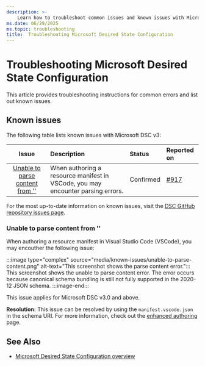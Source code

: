 ```yaml
---
description: >-
    Learn how to troubleshoot common issues and known issues with Microsoft Desired State Configuration (DSC).
ms.date: 06/29/2025
ms.topic: troubleshooting
title:  Troubleshooting Microsoft Desired State Configuration
---
```


# Troubleshooting Microsoft Desired State Configuration

This article provides troubleshooting instructions for common errors and list out known issues.

## Known issues

The following table lists known issues with Microsoft DSC v3:

|                                     Issue                                      | Description                                                                     | Status    | Reported on                                          |
| :----------------------------------------------------------------------------: | :------------------------------------------------------------------------------ | :-------- | :--------------------------------------------------- |
| [Unable to parse content from '<manifestUrl>'](#unable-to-parse-content-from-) | When authoring a resource manifest in VSCode, you may encounter parsing errors. | Confirmed | [#917](https://github.com/PowerShell/DSC/issues/917) |

For the most up-to-date information on known issues, visit the [DSC GitHub repository issues page](https://github.com/PowerShell/DSC/issues).

### Unable to parse content from '<manifestUrl>'

When authoring a resource manifest in Visual Studio Code (VSCode), you may encouther the following issue:

<!-- markdownlint-disable MD013 -->
:::image type="complex" source="media/known-issues/unable-to-parse-content.png" alt-text="This screenshot shows the parse content error.":::
   This screenshot shows the unable to parse content error. The error occurs because canonical schema bundling is still not fully supported in the 2020-12 JSON schema.
:::image-end:::
<!-- markdownlint-restore -->

This issue applies for Microsoft DSC v3.0 and above.

**Resolution:** This issue can be resolved by using the `manifest.vscode.json` in the schema URI. For more information, check out the [enhanced authoring][00] page.

## See Also

- [Microsoft Desired State Configuration overview](../overview.md)

<!-- link references -->
[00]: https://learn.microsoft.com/en-us/powershell/dsc/concepts/enhanced-authoring?view=dsc-3.0
